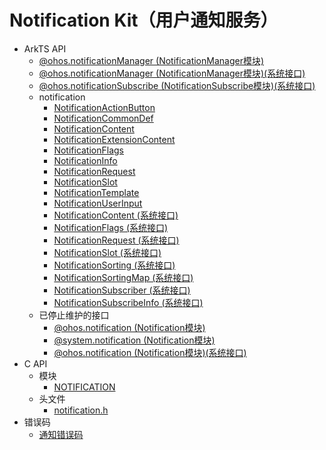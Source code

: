 # Notification Kit（用户通知服务）
<!--Kit: Notification Kit-->
<!--Subsystem: Notification-->
<!--Owner: @cheerful_ricky-->
<!--Designer: @dongqingran-->
<!--Tester: @wanghong1997-->
<!--Adviser: @fang-jinxu-->

- ArkTS API
  - [@ohos.notificationManager (NotificationManager模块)](js-apis-notificationManager.md)
  - [@ohos.notificationManager (NotificationManager模块)(系统接口)](js-apis-notificationManager-sys.md)
  - [@ohos.notificationSubscribe (NotificationSubscribe模块)(系统接口)](js-apis-notificationSubscribe-sys.md)
  - notification
    - [NotificationActionButton](js-apis-inner-notification-notificationActionButton.md)
    - [NotificationCommonDef](js-apis-inner-notification-notificationCommonDef.md)
    - [NotificationContent](js-apis-inner-notification-notificationContent.md)
    - [NotificationExtensionContent](js-apis-inner-notification-notificationExtensionContent.md)
    - [NotificationFlags](js-apis-inner-notification-notificationFlags.md)
    - [NotificationInfo](js-apis-inner-notification-notificationInfo.md)
    - [NotificationRequest](js-apis-inner-notification-notificationRequest.md)
    - [NotificationSlot](js-apis-inner-notification-notificationSlot.md)
    - [NotificationTemplate](js-apis-inner-notification-notificationTemplate.md)
    - [NotificationUserInput](js-apis-inner-notification-notificationUserInput.md)
    <!--Del-->
    - [NotificationContent (系统接口)](js-apis-inner-notification-notificationContent-sys.md)
    - [NotificationFlags (系统接口)](js-apis-inner-notification-notificationFlags-sys.md)
    - [NotificationRequest (系统接口)](js-apis-inner-notification-notificationRequest-sys.md)
    - [NotificationSlot (系统接口)](js-apis-inner-notification-notificationSlot-sys.md)
    - [NotificationSorting (系统接口)](js-apis-inner-notification-notificationSorting-sys.md)
    - [NotificationSortingMap (系统接口)](js-apis-inner-notification-notificationSortingMap-sys.md)
    - [NotificationSubscriber (系统接口)](js-apis-inner-notification-notificationSubscriber-sys.md)
    - [NotificationSubscribeInfo (系统接口)](js-apis-inner-notification-notificationSubscribeInfo-sys.md)
    <!--DelEnd-->
  - 已停止维护的接口
    - [@ohos.notification (Notification模块)](js-apis-notification.md)
    - [@system.notification (Notification模块)](js-apis-system-notification.md)
    <!--Del-->
    - [@ohos.notification (Notification模块)(系统接口)](js-apis-notification-sys.md)
    <!--DelEnd-->
- C API
  - 模块
      - [NOTIFICATION](capi-notification.md)
  - 头文件
      - [notification.h](capi-notification-h.md)
- 错误码
  - [通知错误码](errorcode-notification.md)
